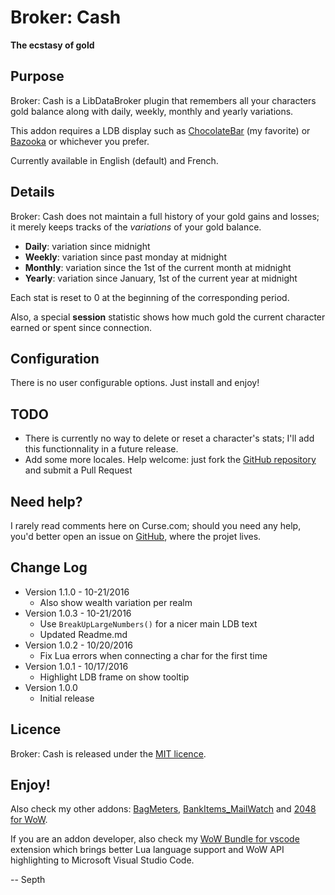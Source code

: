 # Broker: Cash
**The ecstasy of gold**

## Purpose

Broker: Cash is a LibDataBroker plugin that remembers all your characters gold balance along with daily, weekly, monthly and yearly variations.

This addon requires a LDB display such as [ChocolateBar](https://mods.curse.com/addons/wow/chocolatebar) (my favorite) or [Bazooka](https://mods.curse.com/addons/wow/bazooka) or whichever you prefer.

Currently available in English (default) and French.


## Details

Broker: Cash does not maintain a full history of your gold gains and losses; it merely keeps tracks of the *variations* of your gold balance.

* **Daily**: variation since midnight
* **Weekly**: variation since past monday at midnight
* **Monthly**: variation since the 1st of the current month at midnight
* **Yearly**: variation since January, 1st of the current year at midnight

Each stat is reset to 0 at the beginning of the corresponding period.

Also, a special **session** statistic shows how much gold the current character earned or spent since connection.


## Configuration

There is no user configurable options. Just install and enjoy!


## TODO

* There is currently no way to delete or reset a character's stats; I'll add this functionnality in a future release.
* Add some more locales. Help welcome: just fork the [GitHub repository](https://github.com/Septh/WoW-Broker_Cash) and submit a Pull Request



## Need help?

I rarely read comments here on Curse.com; should you need any help, you'd better open an issue on [GitHub](https://github.com/Septh/WoW-Broker_Cash), where the projet lives.


## Change Log

* Version 1.1.0 - 10-21/2016
	* Also show wealth variation per realm
* Version 1.0.3 - 10-21/2016
	* Use `BreakUpLargeNumbers()` for a nicer main LDB text
	* Updated Readme.md
* Version 1.0.2 - 10/20/2016
	* Fix Lua errors when connecting a char for the first time
* Version 1.0.1 - 10/17/2016
	* Highlight LDB frame on show tooltip
* Version 1.0.0
	* Initial release


## Licence

Broker: Cash is released under the [MIT licence](https://opensource.org/licenses/MIT).


## Enjoy!

Also check my other addons: [BagMeters](https://www.curse.com/addons/wow/bagmeters), [BankItems_MailWatch](https://www.curse.com/addons/wow/bankitems_mailwatch) and [2048 for WoW](https://www.curse.com/addons/wow/wow2048).

If you are an addon developer, also check my [WoW Bundle for vscode](https://marketplace.visualstudio.com/items?itemName=Septh.wow-bundle) extension which brings better Lua language support and WoW API highlighting to Microsoft Visual Studio Code.

-- Septh
